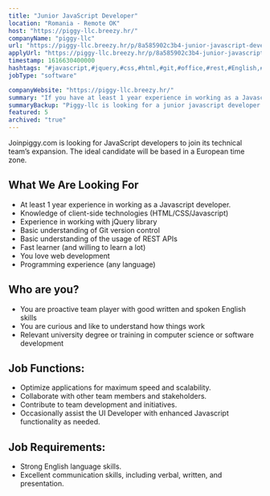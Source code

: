```yaml
---
title: "Junior JavaScript Developer"
location: "Romania - Remote OK"
host: "https://piggy-llc.breezy.hr/"
companyName: "piggy-llc"
url: "https://piggy-llc.breezy.hr/p/8a585902c3b4-junior-javascript-developer"
applyUrl: "https://piggy-llc.breezy.hr/p/8a585902c3b4-junior-javascript-developer/apply"
timestamp: 1616630400000
hashtags: "#javascript,#jquery,#css,#html,#git,#office,#rest,#English,#optimization"
jobType: "software"

companyWebsite: "https://piggy-llc.breezy.hr/"
summary: "If you have at least 1 year experience in working as a Javascript developer, Piggy has a job opening for a Junior JavaScript Developer."
summaryBackup: "Piggy-llc is looking for a junior javascript developer that has experience in: #javascript, #jquery, #css."
featured: 5
archived: "true"
---
```


Joinpiggy.com is looking for JavaScript developers to join its technical team’s expansion. The ideal candidate will be based in a European time zone.

## What We Are Looking For

*   At least 1 year experience in working as a Javascript developer.
*   Knowledge of client-side technologies (HTML/CSS/Javascript)
*   Experience in working with jQuery library
*   Basic understanding of Git version control
*   Basic understanding of the usage of REST APIs
*   Fast learner (and willing to learn a lot)
*   You love web development
*   Programming experience (any language)

## Who are you?

*   You are proactive team player with good written and spoken English skills
*   You are curious and like to understand how things work
*   Relevant university degree or training in computer science or software development

## Job Functions:

*   Optimize applications for maximum speed and scalability.
*   Collaborate with other team members and stakeholders.
*   Contribute to team development and initiatives.
*   Occasionally assist the UI Developer with enhanced Javascript functionality as needed.

## Job Requirements:

*   Strong English language skills.
*   Excellent communication skills, including verbal, written, and presentation.
